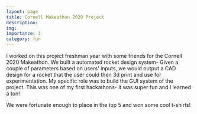 ```yaml
---
layout: page
title: Cornell Makeathon 2020 Project
description: 
img:
importance: 3
category: fun
---
```



I worked on this project freshman year with some friends for the Cornell 2020 Makeathon. We built a automated rocket design system- Given a couple of parameters based on users' inputs, we would output a CAD design for a rocket that the user could then 3d print and use for experimentation. My specific role was to build the GUI system of the project. This was one of my first hackathons- it was super fun and I learned a ton!

We were fortunate enough to place in the top 5 and won some cool t-shirts!

